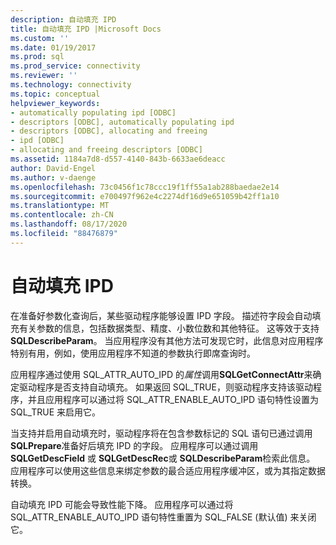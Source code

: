 ```yaml
---
description: 自动填充 IPD
title: 自动填充 IPD |Microsoft Docs
ms.custom: ''
ms.date: 01/19/2017
ms.prod: sql
ms.prod_service: connectivity
ms.reviewer: ''
ms.technology: connectivity
ms.topic: conceptual
helpviewer_keywords:
- automatically populating ipd [ODBC]
- descriptors [ODBC], automatically populating ipd
- descriptors [ODBC], allocating and freeing
- ipd [ODBC]
- allocating and freeing descriptors [ODBC]
ms.assetid: 1184a7d8-d557-4140-843b-6633ae6deacc
author: David-Engel
ms.author: v-daenge
ms.openlocfilehash: 73c0456f1c78ccc19f1ff55a1ab288baedae2e14
ms.sourcegitcommit: e700497f962e4c2274df16d9e651059b42ff1a10
ms.translationtype: MT
ms.contentlocale: zh-CN
ms.lasthandoff: 08/17/2020
ms.locfileid: "88476879"
---
```

# <a name="automatic-population-of-the-ipd"></a>自动填充 IPD
在准备好参数化查询后，某些驱动程序能够设置 IPD 字段。 描述符字段会自动填充有关参数的信息，包括数据类型、精度、小数位数和其他特征。 这等效于支持 **SQLDescribeParam**。 当应用程序没有其他方法可发现它时，此信息对应用程序特别有用，例如，使用应用程序不知道的参数执行即席查询时。  
  
 应用程序通过使用 SQL_ATTR_AUTO_IPD 的*属性*调用**SQLGetConnectAttr**来确定驱动程序是否支持自动填充。 如果返回 SQL_TRUE，则驱动程序支持该驱动程序，并且应用程序可以通过将 SQL_ATTR_ENABLE_AUTO_IPD 语句特性设置为 SQL_TRUE 来启用它。  
  
 当支持并启用自动填充时，驱动程序将在包含参数标记的 SQL 语句已通过调用 **SQLPrepare**准备好后填充 IPD 的字段。 应用程序可以通过调用 **SQLGetDescField** 或 **SQLGetDescRec**或 **SQLDescribeParam**检索此信息。 应用程序可以使用这些信息来绑定参数的最合适应用程序缓冲区，或为其指定数据转换。  
  
 自动填充 IPD 可能会导致性能下降。 应用程序可以通过将 SQL_ATTR_ENABLE_AUTO_IPD 语句特性重置为 SQL_FALSE (默认值) 来关闭它。
